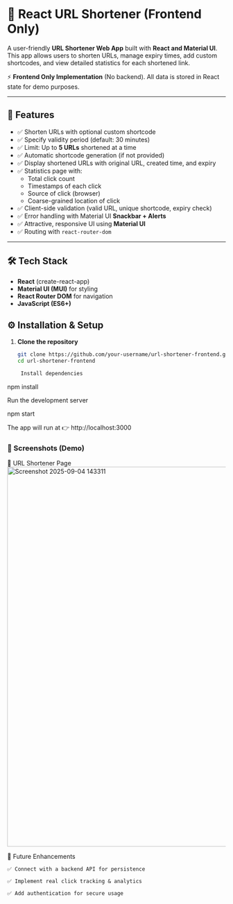 # 🔗 React URL Shortener (Frontend Only)

A user-friendly **URL Shortener Web App** built with **React and Material UI**.  
This app allows users to shorten URLs, manage expiry times, add custom shortcodes, and view detailed statistics for each shortened link.  

⚡ **Frontend Only Implementation** (No backend). All data is stored in React state for demo purposes.

---

## 🚀 Features

- ✅ Shorten URLs with optional custom shortcode  
- ✅ Specify validity period (default: 30 minutes)  
- ✅ Limit: Up to **5 URLs** shortened at a time  
- ✅ Automatic shortcode generation (if not provided)  
- ✅ Display shortened URLs with original URL, created time, and expiry  
- ✅ Statistics page with:
  - Total click count  
  - Timestamps of each click  
  - Source of click (browser)  
  - Coarse-grained location of click  
- ✅ Client-side validation (valid URL, unique shortcode, expiry check)  
- ✅ Error handling with Material UI **Snackbar + Alerts**  
- ✅ Attractive, responsive UI using **Material UI**  
- ✅ Routing with `react-router-dom`  

---

## 🛠️ Tech Stack

- **React** (create-react-app)  
- **Material UI (MUI)** for styling  
- **React Router DOM** for navigation  
- **JavaScript (ES6+)**  



## ⚙️ Installation & Setup

1. **Clone the repository**
   ```bash
   git clone https://github.com/your-username/url-shortener-frontend.git
   cd url-shortener-frontend

    Install dependencies

npm install

Run the development server

npm start

The app will run at 👉 http://localhost:3000
### 📸 Screenshots (Demo)
🔗 URL Shortener Page
<img width="1854" height="876" alt="Screenshot 2025-09-04 143311" src="https://github.com/user-attachments/assets/09244c7a-0434-4f28-bcef-8085cd2b814e" />


🎯 Future Enhancements

    ✅ Connect with a backend API for persistence

    ✅ Implement real click tracking & analytics

    ✅ Add authentication for secure usage
